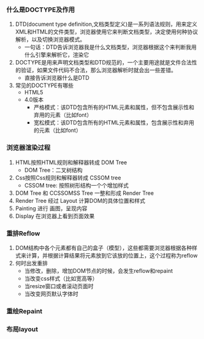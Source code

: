 ### 什么是DOCTYPE及作用
1. DTD(document type definition,文档类型定义)是一系列语法规则，用来定义XML和HTML的文件类型，浏览器使用它来判断文档类型，决定使用何种协议解析，以及切换浏览器模式。
    - 一句话：DTD告诉浏览器我是什么文档类型，浏览器根据这个来判断我用什么引擎来解析它，渲染它
2. DOCTYPE是用来声明文档类型和DTD规范的，一个主要用途就是文件合法性的验证，如果文件代码不合法，那么浏览器解析时就会出一些差错。
    - 直接告诉浏览器什么是DTD
3. 常见的DOCTYPE有哪些
    - HTML5   <!DOCTYPE html>
    - 4.0版本
        - 严格模式：该DTD包含所有的HTML元素和属性，但不包含展示性和弃用的元素（比如font）
        - 宽松模式：该DTD包含所有的HTML元素和属性，包含展示性和弃用的元素（比如font）

### 浏览器渲染过程
1. HTML按照HTML规则和解释器转成 DOM Tree
    - DOM Tree：二叉树结构
2. Css按照Css规则和解释器转成 CSSOM tree
    - CSSOM tree: 按照树形结构一个个增加样式
3. DOM Tree 和 CCSSOMSS Tree 一整和形成 Render Tree
4. Render Tree 经过 Layout 计算DOM的具体位置和样式
5. Painting 进行 画图，呈现内容
6. Display 在浏览器上看到页面效果 

### 重排Reflow
1. DOM结构中各个元素都有自己的盒子（模型），这些都需要浏览器根据各种样式来计算，并根据计算结果将元素放到它该放的位置上，这个过程称为reflow
2. 何时出发重排
    - 当修改，删除，增加DOM节点的时候，会发生reflow和repaint
    - 当改变css样式（比如宽高等）
    - 当resize窗口或者滚动页面时
    - 当改变网页默认字体时

### 重绘Repaint
### 布局layout



